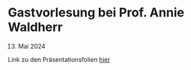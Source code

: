 # Gastvorlesung bei Prof. Annie Waldherr
13. Mai 2024

Link zu den Präsentationsfolien [hier](https://julaluehring.github.io/misinformation_in_den_sozialen_medien/)
